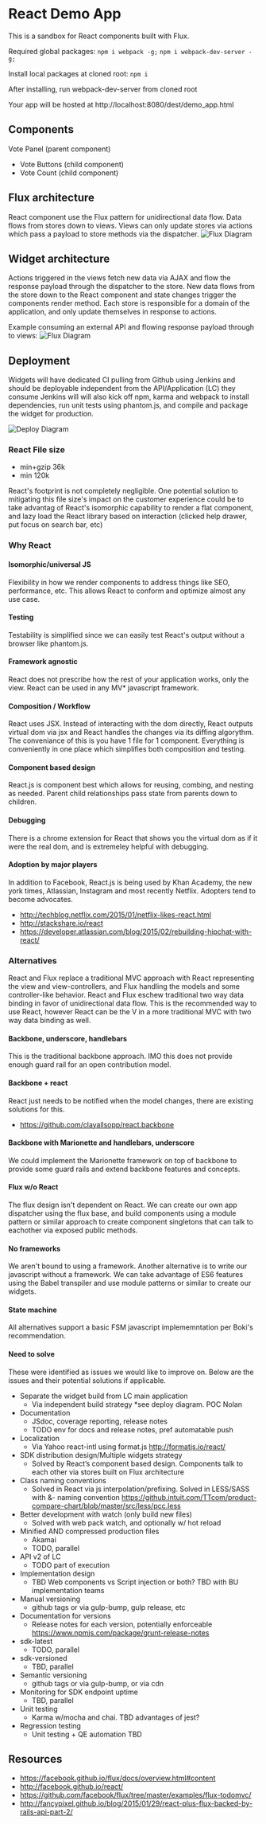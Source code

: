 # React Demo App

This is a sandbox for React components built with Flux.

Required global packages:
`npm i webpack -g;`
`npm i webpack-dev-server -g;`

Install local packages at cloned root:
`npm i`

After installing, run webpack-dev-server from cloned root

Your app will be hosted at http://localhost:8080/dest/demo_app.html

## Components

Vote Panel (parent component)
  - Vote Buttons (child component)
  - Vote Count (child component)

## Flux architecture
React component use the Flux pattern for unidirectional data flow. Data flows from stores down to views. Views can only update stores via actions which pass a payload to store methods via the dispatcher.
![Flux Diagram](https://github.com/am80l/react-demo-app/blob/master/images/flux-diagram.png)

## Widget architecture
Actions triggered in the views fetch new data via AJAX and flow the response payload through the dispatcher to the store. New data flows from the store down to the React component and state changes trigger the components render method. Each store is responsible for a domain of the application, and only update themselves in response to actions.

Example consuming an external API and flowing response payload through to views:
![Flux Diagram](https://github.com/am80l/react-demo-app/blob/master/images/widget-diagram.png)

## Deployment
Widgets will have dedicated CI pulling from Github using Jenkins and should be deployable independent from the API/Application (LC) they consume Jenkins will will also kick off npm, karma and webpack to install dependencies, run unit tests using phantom.js, and compile and package the widget for production.

![Deploy Diagram](https://github.com/am80l/react-demo-app/blob/master/images/deploy-diagram.png)

### React File size
- min+gzip 36k
- min 120k

React's footprint is not completely negligible. One potential solution to mitigating this file size's impact on the customer experience could be to take advantag of React's isomorphic capability to render a flat component, and lazy load the React library based on interaction (clicked help drawer, put focus on search bar, etc)

### Why React
#### Isomorphic/universal JS
Flexibility in how we render components to address things like SEO, performance, etc. This allows React to conform and optimize almost any use case.
#### Testing
Testability is simplified since we can easily test React's output without a browser like phantom.js.
#### Framework agnostic
React does not prescribe how the rest of your application works, only the view. React can be used in any MV* javascript framework.
#### Composition / Workflow
React uses JSX. Instead of interacting with the dom directly, React outputs virtual dom via jsx and React handles the changes via its diffing algorythm. The conveniance of this is you have 1 file for 1 component. Everything is conveniently in one place which simplifies both composition and testing.
#### Component based design
React.js is component best which allows for reusing, combing, and nesting as needed. Parent child relationships pass state from parents down to children.
#### Debugging
There is a chrome extension for React that shows you the virtual dom as if it were the real dom, and is extremeley helpful with debugging.

#### Adoption by major players
In addition to Facebook, React.js is being used by Khan Academy, the new york times, Atlassian, Instagram and most recently Netflix. Adopters tend to become advocates.
- http://techblog.netflix.com/2015/01/netflix-likes-react.html
- http://stackshare.io/react
- https://developer.atlassian.com/blog/2015/02/rebuilding-hipchat-with-react/

### Alternatives
React and Flux replace a traditional MVC approach with React representing the view and view-controllers, and Flux handling the models and some controller-like behavior. React and Flux eschew traditional two way data binding in favor of unidirectional data flow. This is the recommended way to use React, however React can be the V in a more traditional MVC with two way data binding as well.

#### Backbone, underscore, handlebars
This is the traditional backbone approach. IMO this does not provide enough guard rail for an open contribution model.

#### Backbone + react
React just needs to be notified when the model changes, there are existing solutions for this.
- https://github.com/clayallsopp/react.backbone

#### Backbone with Marionette and handlebars, underscore
We could implement the Marionette framework on top of backbone to provide some guard rails and extend backbone features and concepts.

#### Flux w/o React
The flux design isn't dependent on React. We can create our own app dispatcher using the flux base, and build components using a module pattern or similar approach to create component singletons that can talk to eachother via exposed public methods.

#### No frameworks
We aren't bound to using a framework. Another alternative is to write our javascript without a framework. We can take advantage of ES6 features using the Babel transpiler and use module patterns or similar to create our widgets.

#### State machine
All alternatives support a basic FSM javascript implememntation per Boki's recommendation.

#### Need to solve
These were identified as issues we would like to improve on. Below are the issues and their potential solutions if applicable.
- Separate the widget build from LC main application
  * Via independent build strategy *see deploy diagram. POC Nolan
- Documentation
  * JSdoc, coverage reporting, release notes
  * TODO env for docs and release notes, pref automatable push
- Localization
  * Via Yahoo react-intl using format.js http://formatjs.io/react/
- SDK distribution design/Multiple widgets strategy
  * Solved by React’s component based design. Components talk to each other via stores built on Flux architecture
- Class naming conventions
  * Solved in React via js interpolation/prefixing. Solved in LESS/SASS with &- naming convention https://github.intuit.com/TTcom/product-compare-chart/blob/master/src/less/pcc.less
- Better development with watch (only build new files)
  * Solved with web pack watch, and optionally w/ hot reload
- Minified AND compressed production files
  * Akamai
  * TODO, parallel
- API v2 of LC
  * TODO part of execution
- Implementation design
  * TBD Web components vs Script injection or both? TBD with BU implementation teams
- Manual versioning
  * github tags or via gulp-bump, gulp release, etc
- Documentation for versions
  * Release notes for each version, potentially enforceable https://www.npmjs.com/package/grunt-release-notes
- sdk-latest
  * TODO, parallel
- sdk-versioned
  * TBD, parallel
- Semantic versioning
  * github tags or via gulp-bump, or via cdn
- Monitoring for SDK endpoint uptime
  * TBD, parallel
- Unit testing
  * Karma w/mocha and chai. TBD advantages of jest?
- Regression testing
  * Unit testing + QE automation TBD

## Resources
- https://facebook.github.io/flux/docs/overview.html#content
- http://facebook.github.io/react/
- https://github.com/facebook/flux/tree/master/examples/flux-todomvc/
- http://fancypixel.github.io/blog/2015/01/29/react-plus-flux-backed-by-rails-api-part-2/
